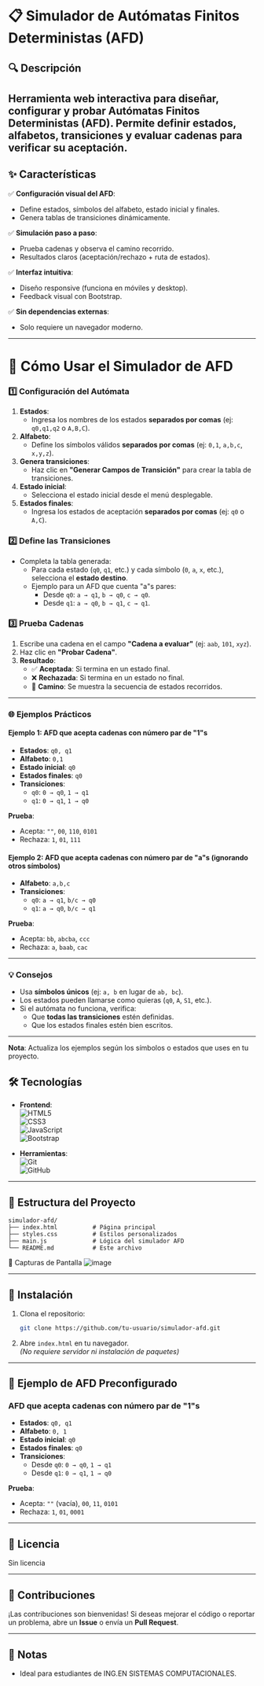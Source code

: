 # **📋 Simulador de Autómatas Finitos Deterministas (AFD)**
## **🔍 Descripción**  
Herramienta web interactiva para diseñar, configurar y probar Autómatas Finitos Deterministas (AFD). Permite definir estados, alfabetos, transiciones y evaluar cadenas para verificar su aceptación.
---

## **✨ Características**  
✅ **Configuración visual del AFD**:  
   - Define estados, símbolos del alfabeto, estado inicial y finales.  
   - Genera tablas de transiciones dinámicamente.  

✅ **Simulación paso a paso**:  
   - Prueba cadenas y observa el camino recorrido.  
   - Resultados claros (aceptación/rechazo + ruta de estados).  

✅ **Interfaz intuitiva**:  
   - Diseño responsive (funciona en móviles y desktop).  
   - Feedback visual con Bootstrap.  

✅ **Sin dependencias externas**:  
   - Solo requiere un navegador moderno.  
---
# **📌 Cómo Usar el Simulador de AFD**  

### **1️⃣ Configuración del Autómata**  
1. **Estados**:  
   - Ingresa los nombres de los estados **separados por comas** (ej: `q0,q1,q2` o `A,B,C`).  
2. **Alfabeto**:  
   - Define los símbolos válidos **separados por comas** (ej: `0,1`, `a,b,c`, `x,y,z`).  
3. **Genera transiciones**:  
   - Haz clic en **"Generar Campos de Transición"** para crear la tabla de transiciones.  
4. **Estado inicial**:  
   - Selecciona el estado inicial desde el menú desplegable.  
5. **Estados finales**:  
   - Ingresa los estados de aceptación **separados por comas** (ej: `q0` o `A,C`).  

### **2️⃣ Define las Transiciones**  
- Completa la tabla generada:  
  - Para cada estado (`q0`, `q1`, etc.) y cada símbolo (`0`, `a`, `x`, etc.), selecciona el **estado destino**.  
  - Ejemplo para un AFD que cuenta "a"s pares:  
    - Desde `q0`: `a → q1`, `b → q0`, `c → q0`.  
    - Desde `q1`: `a → q0`, `b → q1`, `c → q1`.  

### **3️⃣ Prueba Cadenas**  
1. Escribe una cadena en el campo **"Cadena a evaluar"** (ej: `aab`, `101`, `xyz`).  
2. Haz clic en **"Probar Cadena"**.  
3. **Resultado**:  
   - ✅ **Aceptada**: Si termina en un estado final.  
   - ❌ **Rechazada**: Si termina en un estado no final.  
   - 📜 **Camino**: Se muestra la secuencia de estados recorridos.  

---

### **🌐 Ejemplos Prácticos**  
#### **Ejemplo 1: AFD que acepta cadenas con número par de "1"s**  
- **Estados**: `q0, q1`  
- **Alfabeto**: `0,1`  
- **Estado inicial**: `q0`  
- **Estados finales**: `q0`  
- **Transiciones**:  
  - `q0`: `0 → q0`, `1 → q1`  
  - `q1`: `0 → q1`, `1 → q0`  

**Prueba**:  
- Acepta: `""`, `00`, `110`, `0101`  
- Rechaza: `1`, `01`, `111`  

#### **Ejemplo 2: AFD que acepta cadenas con número par de "a"s (ignorando otros símbolos)**  
- **Alfabeto**: `a,b,c`  
- **Transiciones**:  
  - `q0`: `a → q1`, `b/c → q0`  
  - `q1`: `a → q0`, `b/c → q1`  

**Prueba**:  
- Acepta: `bb`, `abcba`, `ccc`  
- Rechaza: `a`, `baab`, `cac`  

---

### **💡 Consejos**  
- Usa **símbolos únicos** (ej: `a, b` en lugar de `ab, bc`).  
- Los estados pueden llamarse como quieras (`q0`, `A`, `S1`, etc.).  
- Si el autómata no funciona, verifica:  
  - Que **todas las transiciones** estén definidas.  
  - Que los estados finales estén bien escritos.  

---

**Nota**: Actualiza los ejemplos según los símbolos o estados que uses en tu proyecto.

## **🛠️ Tecnologías**  
- **Frontend**:  
  ![HTML5](https://img.shields.io/badge/HTML5-E34F26?style=flat&logo=html5&logoColor=white)  
  ![CSS3](https://img.shields.io/badge/CSS3-1572B6?style=flat&logo=css3&logoColor=white)  
  ![JavaScript](https://img.shields.io/badge/JavaScript-F7DF1E?style=flat&logo=javascript&logoColor=black)  
  ![Bootstrap](https://img.shields.io/badge/Bootstrap-7952B3?style=flat&logo=bootstrap&logoColor=white)  

- **Herramientas**:  
  ![Git](https://img.shields.io/badge/Git-F05032?style=flat&logo=git&logoColor=white)  
  ![GitHub](https://img.shields.io/badge/GitHub-181717?style=flat&logo=github&logoColor=white)  

---

## **📂 Estructura del Proyecto**  
```
simulador-afd/
├── index.html          # Página principal
├── styles.css          # Estilos personalizados
├── main.js             # Lógica del simulador AFD
└── README.md           # Este archivo
```
🎨 Capturas de Pantalla
![image](https://github.com/user-attachments/assets/32d65b51-e0e2-4755-a8fa-f5c6eb5e8cf0)

---

## **🔧 Instalación**  
1. Clona el repositorio:  
   ```bash
   git clone https://github.com/tu-usuario/simulador-afd.git
   ```
2. Abre `index.html` en tu navegador.  
   *(No requiere servidor ni instalación de paquetes)*  

---

## **🎯 Ejemplo de AFD Preconfigurado**  
### **AFD que acepta cadenas con número par de "1"s**  
- **Estados**: `q0, q1`  
- **Alfabeto**: `0, 1`  
- **Estado inicial**: `q0`  
- **Estados finales**: `q0`  
- **Transiciones**:  
  - Desde `q0`: `0 → q0`, `1 → q1`  
  - Desde `q1`: `0 → q1`, `1 → q0`  

**Prueba**:  
- Acepta: `""` (vacía), `00`, `11`, `0101`  
- Rechaza: `1`, `01`, `0001`  

---

## **📄 Licencia**  
Sin licencia  

--- 

## **🙌 Contribuciones**  
¡Las contribuciones son bienvenidas! Si deseas mejorar el código o reportar un problema, abre un **Issue** o envía un **Pull Request**.  

---

## **📌 Notas**  
- Ideal para estudiantes de ING.EN SISTEMAS COMPUTACIONALES.    

